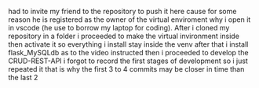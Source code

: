 had to invite my friend to the repository to push it here cause for some reason he is registered as the owner of the virtual enviroment why i open it in vscode (he use to borrow my laptop for coding).
After i cloned my repository in a folder i proceeded to make the virtual invironment inside then activate it so everything i install stay inside the venv after that i install flask_MySQLdb as to the video instructed
then i proceeded to develop the CRUD-REST-API i forgot to record the first stages of development so i just repeated it that is why the first 3 to 4 commits may be closer in time than the last 2
